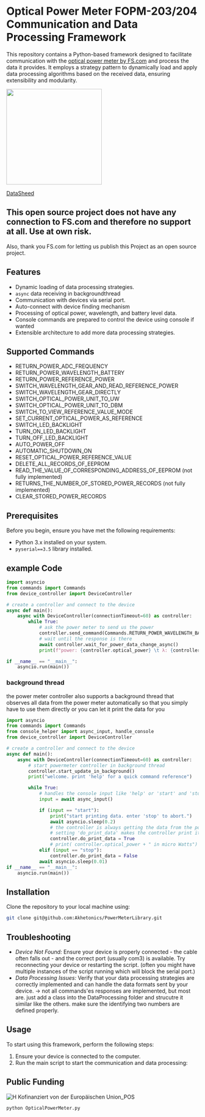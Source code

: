 # Optical Power Meter FOPM-203/204 Communication and Data Processing Framework

This repository contains a Python-based framework designed to facilitate communication with the [optical power meter by FS.com](https://www.fs.com/de-en/products/97490.html?attribute=25333&id=471143) and process the data it provides. It employs a strategy pattern to dynamically load and apply data processing algorithms based on the received data, ensuring extensibility and modularity.

<img src="https://github.com/Akhetonics/PowerMeterLibrary/assets/18228325/66fdfefe-dc74-4bbf-9409-1947b7095994" width="250">

[DataSheed](https://resource.fs.com/mall/doc/20230602112425818oyi.pdf)

## This open source project does not have any connection to FS.com and therefore no support at all. Use at own risk. 
Also, thank you FS.com for letting us publish this Project as an open source project.

## Features

- Dynamic loading of data processing strategies.
- `async` data receiving in backgroundthread
- Communication with devices via serial port.
- Auto-connect with device finding mechanism
- Processing of optical power, wavelength, and battery level data.
- Console commands are prepared to control the device using console if wanted
- Extensible architecture to add more data processing strategies.

## Supported Commands
- RETURN_POWER_ADC_FREQUENCY
- RETURN_POWER_WAVELENGTH_BATTERY
- RETURN_POWER_REFERENCE_POWER
- SWITCH_WAVELENGTH_GEAR_AND_READ_REFERENCE_POWER 
- SWITCH_WAVELENGTH_GEAR_DIRECTLY
- SWITCH_OPTICAL_POWER_UNIT_TO_UW 
- SWITCH_OPTICAL_POWER_UNIT_TO_DBM
- SWITCH_TO_VIEW_REFERENCE_VALUE_MODE
- SET_CURRENT_OPTICAL_POWER_AS_REFERENCE
- SWITCH_LED_BACKLIGHT
- TURN_ON_LED_BACKLIGHT
- TURN_OFF_LED_BACKLIGHT
- AUTO_POWER_OFF
- AUTOMATIC_SHUTDOWN_ON
- RESET_OPTICAL_POWER_REFERENCE_VALUE
- DELETE_ALL_RECORDS_OF_EEPROM
- READ_THE_VALUE_OF_CORRESPONDING_ADDRESS_OF_EEPROM (not fully implemented)
- RETURNS_THE_NUMBER_OF_STORED_POWER_RECORDS (not fully implemented)
- CLEAR_STORED_POWER_RECORDS

## Prerequisites

Before you begin, ensure you have met the following requirements:

- Python 3.x installed on your system.
- `pyserial==3.5` library installed.

## example Code
``` python
import asyncio
from commands import Commands
from device_controller import DeviceController

# create a controller and connect to the device
async def main():
    async with DeviceController(connectionTimeout=60) as controller:
        while True:
            # ask the power meter to send us the power
            controller.send_command(Commands.RETURN_POWER_WAVELENGTH_BATTERY)
            # wait until the response is there
            await controller.wait_for_power_data_change_async()
            print(f"power: {controller.optical_power} \t λ: {controller.wavelength} \t🔋 {controller.battery_level} \t")

if __name__ == "__main__":
    asyncio.run(main())
```

### background thread
the power meter controller also supports a background thread that observes all data from the power meter automatically so that you simply have to use them directly or you can let it print the data for you

```python
import asyncio
from commands import Commands
from console_helper import async_input, handle_console
from device_controller import DeviceController

# create a controller and connect to the device
async def main():
    async with DeviceController(connectionTimeout=60) as controller:
        # start powermeter controller in background thread
        controller.start_update_in_background()
        print("welcome. print 'help' for a quick command reference")

        while True:
            # handles the console input like 'help' or 'start' and 'stop'
            input = await async_input()

            if (input == "start"):
                print("start printing data. enter 'stop' to abort.")
                await asyncio.sleep(0.2)
                # the controller is always getting the data from the powermeter as fast as possible (around 8 times per second)
                # setting 'do_print_data' makes the controller print its power data automatically
                controller.do_print_data = True
                # print( controller.optical_power + " in micro Watts")
            elif (input == "stop"):
                controller.do_print_data = False
            await asyncio.sleep(0.01)
if __name__ == "__main__":
    asyncio.run(main())
```

## Installation

Clone the repository to your local machine using:

```bash
git clone git@github.com:Akhetonics/PowerMeterLibrary.git
```

## Troubleshooting

- *Device Not Found:* Ensure your device is properly connected - the cable often falls out - and the correct port (usually com3) is available. Try reconnecting your device or restarting the script. (often you might have multiple instances of the script running which will block the serial port.)
- *Data Processing Issues:* Verify that your data processing strategies are correctly implemented and can handle the data formats sent by your device. -> not all commands'es responses are implemented, but most are. just add a class into the DataProcessing folder and strucutre it similar like the others. make sure the identifying two numbers are defined properly.

## Usage

To start using this framework, perform the following steps:

1. Ensure your device is connected to the computer.
2. Run the main script to start the communication and data processing:

## Public Funding

![H Kofinanziert von der Europäischen Union_POS](https://github.com/Akhetonics/PowerMeterLibrary/assets/11071537/efda2cdf-257a-4280-bb57-13d2e4bf2c3c)


```bash
python OpticalPowerMeter.py
```

